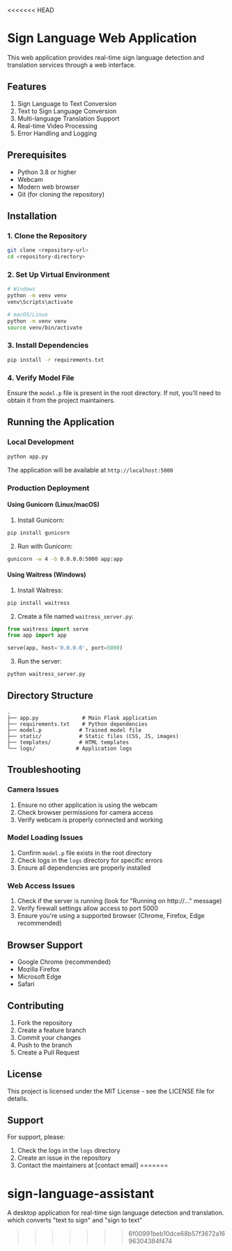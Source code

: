 <<<<<<< HEAD
# Sign Language Web Application

This web application provides real-time sign language detection and translation services through a web interface.

## Features
1. Sign Language to Text Conversion
2. Text to Sign Language Conversion
3. Multi-language Translation Support
4. Real-time Video Processing
5. Error Handling and Logging

## Prerequisites
- Python 3.8 or higher
- Webcam
- Modern web browser
- Git (for cloning the repository)

## Installation

### 1. Clone the Repository
```bash
git clone <repository-url>
cd <repository-directory>
```

### 2. Set Up Virtual Environment
```bash
# Windows
python -m venv venv
venv\Scripts\activate

# macOS/Linux
python -m venv venv
source venv/bin/activate
```

### 3. Install Dependencies
```bash
pip install -r requirements.txt
```

### 4. Verify Model File
Ensure the `model.p` file is present in the root directory. If not, you'll need to obtain it from the project maintainers.

## Running the Application

### Local Development
```bash
python app.py
```
The application will be available at `http://localhost:5000`

### Production Deployment

#### Using Gunicorn (Linux/macOS)
1. Install Gunicorn:
```bash
pip install gunicorn
```

2. Run with Gunicorn:
```bash
gunicorn -w 4 -b 0.0.0.0:5000 app:app
```

#### Using Waitress (Windows)
1. Install Waitress:
```bash
pip install waitress
```

2. Create a file named `waitress_server.py`:
```python
from waitress import serve
from app import app

serve(app, host='0.0.0.0', port=5000)
```

3. Run the server:
```bash
python waitress_server.py
```

## Directory Structure
```
.
├── app.py              # Main Flask application
├── requirements.txt    # Python dependencies
├── model.p            # Trained model file
├── static/            # Static files (CSS, JS, images)
├── templates/         # HTML templates
└── logs/             # Application logs
```

## Troubleshooting

### Camera Issues
1. Ensure no other application is using the webcam
2. Check browser permissions for camera access
3. Verify webcam is properly connected and working

### Model Loading Issues
1. Confirm `model.p` file exists in the root directory
2. Check logs in the `logs` directory for specific errors
3. Ensure all dependencies are properly installed

### Web Access Issues
1. Check if the server is running (look for "Running on http://..." message)
2. Verify firewall settings allow access to port 5000
3. Ensure you're using a supported browser (Chrome, Firefox, Edge recommended)

## Browser Support
- Google Chrome (recommended)
- Mozilla Firefox
- Microsoft Edge
- Safari

## Contributing
1. Fork the repository
2. Create a feature branch
3. Commit your changes
4. Push to the branch
5. Create a Pull Request

## License
This project is licensed under the MIT License - see the LICENSE file for details.

## Support
For support, please:
1. Check the logs in the `logs` directory
2. Create an issue in the repository
3. Contact the maintainers at [contact email] 
=======
# sign-language-assistant
A desktop application for real-time sign language detection and translation. which converts "text to sign" and "sign to text"
>>>>>>> 6f00991beb10dce68b57f3672a1696304384f474
